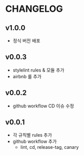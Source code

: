 # CHANGELOG

## v1.0.0

- 정식 버전 배포

## v0.0.3

- stylelint rules & 모듈 추가
- airbnb 룰 추가

## v0.0.2

- github workflow CD 이슈 수정

## v0.0.1

- 각 규칙별 rules 추가
- github workflow 추가
  - lint, cd, release-tag, canary
